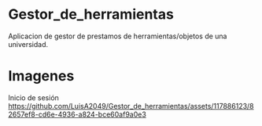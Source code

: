 # Gestor_de_herramientas
Aplicacion de gestor de prestamos de herramientas/objetos de una universidad.

# Imagenes
Inicio de sesión
https://github.com/LuisA2049/Gestor_de_herramientas/assets/117886123/82657ef8-cd6e-4936-a824-bce60af9a0e3

